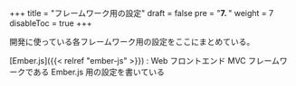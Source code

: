 +++
title = "フレームワーク用の設定"
draft = false
pre = "<b>7. </b>"
weight = 7
disableToc = true
+++

開発に使っている各フレームワーク用の設定をここにまとめている。

[Ember.js]({{< relref "ember-js" >}})
: Web フロントエンド MVC フレームワークである Ember.js 用の設定を書いている

